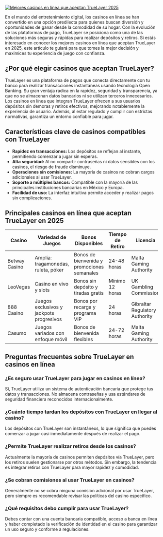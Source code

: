 [![Mejores casinos en línea que aceptan TrueLayer 2025](https://123-caf.pages.dev/gitsignup.png)](https://vrmoo.ru/Bt82HjjY)

<p>En el mundo del entretenimiento digital, los casinos en línea se han convertido en una opción predilecta para quienes buscan diversión y oportunidades de ganar desde la comodidad de su hogar. Con la evolución de las plataformas de pago, TrueLayer se posiciona como una de las soluciones más seguras y rápidas para realizar depósitos y retiros. Si estás interesado en conocer los mejores casinos en línea que aceptan TrueLayer en 2025, este artículo te guiará para que tomes la mejor decisión y maximices tu experiencia de juego con confianza.</p>  <h2>¿Por qué elegir casinos que aceptan TrueLayer?</h2> <p>TrueLayer es una plataforma de pagos que conecta directamente con tu banco para realizar transacciones instantáneas usando tecnología Open Banking. Su gran ventaja radica en la rapidez, seguridad y transparencia, ya que no se almacenan datos bancarios ni se utilizan terceros innecesarios. Los casinos en línea que integran TrueLayer ofrecen a sus usuarios depósitos sin demoras y retiros efectivos, mejorando notablemente la experiencia de usuario. Además, al estar regulado y cumplir con estrictas normativas, garantiza un entorno confiable para jugar.</p>  <h2>Características clave de casinos compatibles con TrueLayer</h2> <ul>   <li><strong>Rapidez en transacciones:</strong> Los depósitos se reflejan al instante, permitiendo comenzar a jugar sin esperas.</li>   <li><strong>Alta seguridad:</strong> Al no compartir contraseñas ni datos sensibles con los casinos, el riesgo de fraude disminuye.</li>   <li><strong>Operaciones sin comisiones:</strong> La mayoría de casinos no cobran cargos adicionales al usar TrueLayer.</li>   <li><strong>Soporte a múltiples bancos:</strong> Compatible con la mayoría de las principales instituciones bancarias en México y Europa.</li>   <li><strong>Facilidad de uso:</strong> La interfaz intuitiva permite acceder y realizar pagos sin complicaciones.</li> </ul>  <h2>Principales casinos en línea que aceptan TrueLayer en 2025</h2> <table>   <thead>     <tr>       <th>Casino</th>       <th>Variedad de Juegos</th>       <th>Bonos Disponibles</th>       <th>Tiempo de Retiro</th>       <th>Licencia</th>     </tr>   </thead>   <tbody>     <tr>       <td>Betway Casino</td>       <td>Amplia: tragamonedas, ruleta, póker</td>       <td>Bonos de bienvenida y promociones semanales</td>       <td>24-48 horas</td>       <td>Malta Gaming Authority</td>     </tr>     <tr>       <td>LeoVegas</td>       <td>Casino en vivo y slots</td>       <td>Bonos sin depósito y tiradas gratis</td>       <td>Mínimo 12 horas</td>       <td>UK Gambling Commission</td>     </tr>     <tr>       <td>888 Casino</td>       <td>Juegos exclusivos y jackpots progresivos</td>       <td>Bonos por recarga y programa VIP</td>       <td>24 horas</td>       <td>Gibraltar Regulatory Authority</td>     </tr>     <tr>       <td>Casumo</td>       <td>Juegos variados con enfoque móvil</td>       <td>Bonos de bienvenida flexibles</td>       <td>24-72 horas</td>       <td>Malta Gaming Authority</td>     </tr>   </tbody> </table>  <h2>Preguntas frecuentes sobre TrueLayer en casinos en línea</h2>  <h3>¿Es seguro usar TrueLayer para jugar en casinos en línea?</h3> <p>Sí, TrueLayer utiliza un sistema de autenticación bancaria que protege tus datos y transacciones. No almacena contraseñas y usa estándares de seguridad financiera reconocidos internacionalmente.</p>  <h3>¿Cuánto tiempo tardan los depósitos con TrueLayer en llegar al casino?</h3> <p>Los depósitos con TrueLayer son instantáneos, lo que significa que puedes comenzar a jugar casi inmediatamente después de realizar el pago.</p>  <h3>¿Permite TrueLayer realizar retiros desde los casinos?</h3> <p>Actualmente la mayoría de casinos permiten depósitos vía TrueLayer, pero los retiros suelen gestionarse por otros métodos. Sin embargo, la tendencia es integrar retiros con TrueLayer para mayor rapidez y comodidad.</p>  <h3>¿Se cobran comisiones al usar TrueLayer en casinos?</h3> <p>Generalmente no se cobra ninguna comisión adicional por usar TrueLayer, pero siempre es recomendable revisar las políticas del casino específico.</p>  <h3>¿Qué requisitos debo cumplir para usar TrueLayer?</h3> <p>Debes contar con una cuenta bancaria compatible, acceso a banca en línea y haber completado la verificación de identidad en el casino para garantizar un uso seguro y conforme a regulaciones.</p>